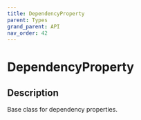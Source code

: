 ```yaml
---
title: DependencyProperty
parent: Types
grand_parent: API
nav_order: 42
---
```


# DependencyProperty

## Description

Base class for dependency properties.
